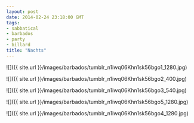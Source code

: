 ```yaml
---
layout: post
date: 2014-02-24 23:18:00 GMT
tags:
- sabbatical
- barbados
- party
- billard
title: "Nachts"
---
```

![]({{ site.url }}/images/barbados/tumblr_n1iwq06Khn1sk56bgo1_1280.jpg)

![]({{ site.url }}/images/barbados/tumblr_n1iwq06Khn1sk56bgo2_400.jpg)

![]({{ site.url }}/images/barbados/tumblr_n1iwq06Khn1sk56bgo3_540.jpg)

![]({{ site.url }}/images/barbados/tumblr_n1iwq06Khn1sk56bgo5_1280.jpg)

![]({{ site.url }}/images/barbados/tumblr_n1iwq06Khn1sk56bgo4_1280.jpg)
